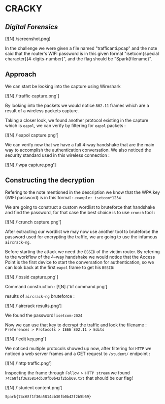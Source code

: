 # CRACKY 
## _Digital Forensics_

[![N]./screenshot.png]

In the challenge we were given a file named "trafficanti.pcap" and the note said that the router's WIFI password is in this given format "isetcom{special character}{4-digits-number}", and the flag should be "Spark{filename}".

## Approach

We can start be looking into the capture using Wireshark 

[![N]./'traffic capture.png']

By looking into the packets we would notice `802.11` frames which are a result of a wireless packets capture. 

Taking a closer look, we found another protocol existing in the capture which is `eapol`, we can verify by filtering for `eapol` packets :

[![N]./'eapol capture.png']

We can verify now that we have a full 4-way handshake that are the main way to accomplish the authentication conversation. We also noticed the security standard used in this wireless connection :

[![N]./'wpa capture.png']

## Constructing the decryption

Refering to the note mentioned in the description we know that the WPA key (WIFI password) is in this format : `example: isetcom*1234` 

We are going to construct a custom wordlist to bruteforce that handshake and find the password, for that case the best choice is to use `crunch` tool :

[![N]./'crunch capture.png']

After extracting our wordlist we may now use another tool to bruteforce the password used for encrypting the traffic, we are going to use the infamous `aircrack-ng`.

Before starting the attack we need the `BSSID` of the victim router. By refering to the workflow of the 4-way handshake we would notice that the Access Point is the first device to start the conversation for authentication, so we can look back at the first `eapol` frame to get his `BSSID`:

[![N]./'bssid capture.png']

Command construction : 
[![N]./'bf command.png']

results of `aircrack-ng` bruteforce :

[![N]./'aircrack results.png']

We found the password! `isetcom-2024`

Now we can use that key to decrypt the traffic and look the filename :
`Preferences > Protocols > IEEE 802.11 > Edits`

[![N]./'edit key.png']

We noticed multiple protocols showed up now, after filtering for `HTTP` we noticed a web server frames and a GET request to `/student/` endpoint :

[![N]./'http traffic.png']

Inspecting the frame through `Follow > HTTP stream` we found `74c68f1f36a5814cb30fb0b42f2b5b69.txt` that should be our flag! 

[![N]./'student content.png']

`Spark{74c68f1f36a5814cb30fb0b42f2b5b69}`